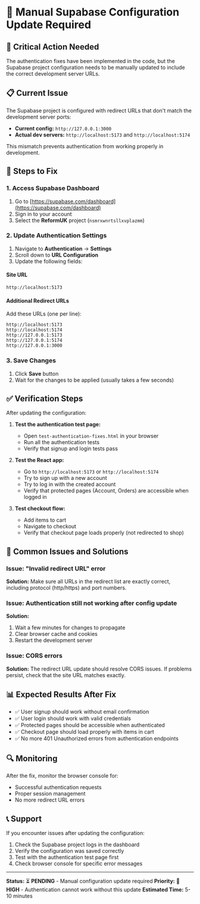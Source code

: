 # 🔧 Manual Supabase Configuration Update Required

## 🚨 Critical Action Needed

The authentication fixes have been implemented in the code, but the Supabase project configuration needs to be manually updated to include the correct development server URLs.

## 📋 Current Issue

The Supabase project is configured with redirect URLs that don't match the development server ports:
- **Current config:** `http://127.0.0.1:3000`
- **Actual dev servers:** `http://localhost:5173` and `http://localhost:5174`

This mismatch prevents authentication from working properly in development.

## 🔧 Steps to Fix

### 1. Access Supabase Dashboard
1. Go to [https://supabase.com/dashboard](https://supabase.com/dashboard)
2. Sign in to your account
3. Select the **ReformUK** project (`nsmrxwnrtsllxvplazmm`)

### 2. Update Authentication Settings
1. Navigate to **Authentication** → **Settings**
2. Scroll down to **URL Configuration**
3. Update the following fields:

#### Site URL
```
http://localhost:5173
```

#### Additional Redirect URLs
Add these URLs (one per line):
```
http://localhost:5173
http://localhost:5174
http://127.0.0.1:5173
http://127.0.0.1:5174
http://127.0.0.1:3000
```

### 3. Save Changes
1. Click **Save** button
2. Wait for the changes to be applied (usually takes a few seconds)

## ✅ Verification Steps

After updating the configuration:

1. **Test the authentication test page:**
   - Open `test-authentication-fixes.html` in your browser
   - Run all the authentication tests
   - Verify that signup and login tests pass

2. **Test the React app:**
   - Go to `http://localhost:5173` or `http://localhost:5174`
   - Try to sign up with a new account
   - Try to log in with the created account
   - Verify that protected pages (Account, Orders) are accessible when logged in

3. **Test checkout flow:**
   - Add items to cart
   - Navigate to checkout
   - Verify that checkout page loads properly (not redirected to shop)

## 🐛 Common Issues and Solutions

### Issue: "Invalid redirect URL" error
**Solution:** Make sure all URLs in the redirect list are exactly correct, including protocol (http/https) and port numbers.

### Issue: Authentication still not working after config update
**Solution:** 
1. Wait a few minutes for changes to propagate
2. Clear browser cache and cookies
3. Restart the development server

### Issue: CORS errors
**Solution:** The redirect URL update should resolve CORS issues. If problems persist, check that the site URL matches exactly.

## 📊 Expected Results After Fix

- ✅ User signup should work without email confirmation
- ✅ User login should work with valid credentials
- ✅ Protected pages should be accessible when authenticated
- ✅ Checkout page should load properly with items in cart
- ✅ No more 401 Unauthorized errors from authentication endpoints

## 🔍 Monitoring

After the fix, monitor the browser console for:
- Successful authentication requests
- Proper session management
- No more redirect URL errors

## 📞 Support

If you encounter issues after updating the configuration:
1. Check the Supabase project logs in the dashboard
2. Verify the configuration was saved correctly
3. Test with the authentication test page first
4. Check browser console for specific error messages

---

**Status:** ⏳ **PENDING** - Manual configuration update required
**Priority:** 🔴 **HIGH** - Authentication cannot work without this update
**Estimated Time:** 5-10 minutes

